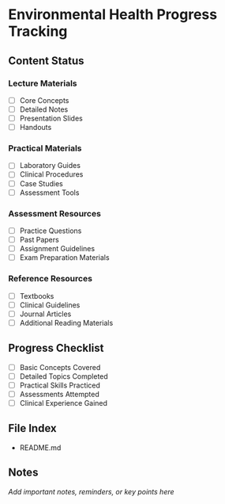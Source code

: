 # Environmental Health Progress Tracking

## Content Status
### Lecture Materials
- [ ] Core Concepts
- [ ] Detailed Notes
- [ ] Presentation Slides
- [ ] Handouts

### Practical Materials
- [ ] Laboratory Guides
- [ ] Clinical Procedures
- [ ] Case Studies
- [ ] Assessment Tools

### Assessment Resources
- [ ] Practice Questions
- [ ] Past Papers
- [ ] Assignment Guidelines
- [ ] Exam Preparation Materials

### Reference Resources
- [ ] Textbooks
- [ ] Clinical Guidelines
- [ ] Journal Articles
- [ ] Additional Reading Materials

## Progress Checklist
- [ ] Basic Concepts Covered
- [ ] Detailed Topics Completed
- [ ] Practical Skills Practiced
- [ ] Assessments Attempted
- [ ] Clinical Experience Gained

## File Index
- README.md

## Notes
*Add important notes, reminders, or key points here*
